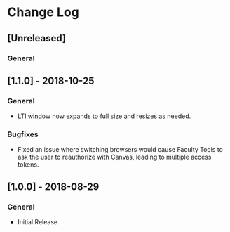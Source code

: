 # Change Log

## [Unreleased]

### General

## [1.1.0] - 2018-10-25

### General

- LTI window now expands to full size and resizes as needed.

### Bugfixes

- Fixed an issue where switching browsers would cause Faculty Tools to ask the
    user to reauthorize with Canvas, leading to multiple access tokens.

## [1.0.0] - 2018-08-29

### General

- Initial Release
